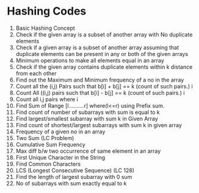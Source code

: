 # Hashing Codes

<ol>
  <li>Basic Hashing Concept</li>
  <li>Check if the given array is a subset of another array with No duplicate elements</li>
  <li>Check if a given array is a subset of another array assuming that duplicate elements can be present in any or both of the given arrays</li>
  <li>Minimum operations to make all elements equal in an array</li>
  <li>Check if the given array contains duplicate elements within k distance from each other</li>
  <li>Find out the Maximum and Minimum frequency of a no in the array</li>
  <li>Count all the (i,j) Pairs such that b[i] + b[j] == k (count of such pairs.) i<j </li>
  <li>Count All ((i,j) pairs such that b[i] - b[j] == k (count of such pairs.) i<j </li>
  <li>Count all i,j pairs where i<j and abs(b[i]-b[j]) = k </li>
  <li>Find Sum of Range  [l……….r] where(l<=r) using Prefix sum. </li>
    <li>Find count of number of subarrays with sum is equal to k</li>
    <li> Find largest/smallest subarray with sum k in Given Array</li>
    <li>Find count of shortest/largest subarrays with sum k in given array</li>
    <li>Frequency of a given no in an array</li>
    <li>Two Sum (LC Problem)</li>
    <li>Cumulative Sum Frequency</li>
    <li>Max diff b/w two occurrence of same element in an array</li>
    <li>First Unique Character in the String</li>
    <li>Find Common Characters</li>
    <li>LCS (Longest Consecutive Sequence) (LC 128) </li>
    <li>Find the length of largest subarray with 0 sum</li>
    <li>No of subarrays with sum exactly equal to k</li>

</ol>

